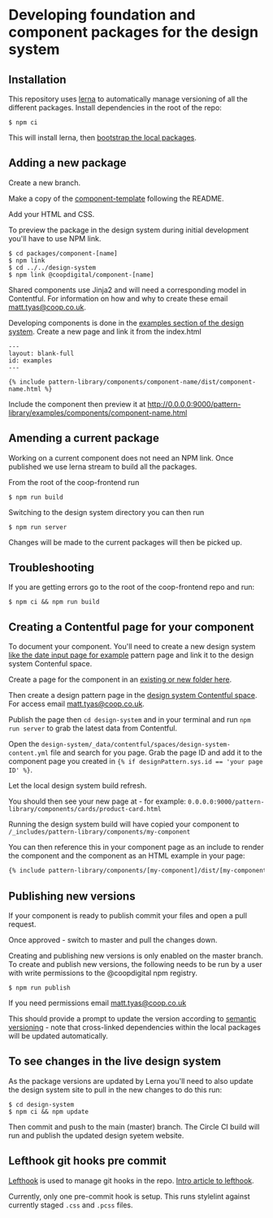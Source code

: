 # Developing foundation and component packages for the design system

## Installation
This repository uses [lerna](https://github.com/lerna/lerna) to automatically manage versioning of all the different packages. Install dependencies in the root of the repo:

 ```shell script
$ npm ci
```

This will install lerna, then [bootstrap the local packages](https://github.com/lerna/lerna/tree/master/commands/bootstrap#readme).

## Adding a new package
Create a new branch. 

Make a copy of the [component-template](https://github.com/coopdigital/coop-frontend/tree/master/packages/component-template) following the README. 

Add your HTML and CSS.

To preview the package in the design system during initial development you'll have to use NPM link.

```shell script
$ cd packages/component-[name]
$ npm link
$ cd ../../design-system
$ npm link @coopdigital/component-[name]
```

Shared components use Jinja2 and will need a corresponding model in Contentful. For information on how and why to create these email matt.tyas@coop.co.uk.

Developing components is done in the [examples section of the design system](https://coop-design-system.herokuapp.com/pattern-library/examples/index.html). Create a new page and link it from the index.html

```
---
layout: blank-full
id: examples
---

{% include pattern-library/components/component-name/dist/component-name.html %}
```
Include the component then preview it at http://0.0.0.0:9000/pattern-library/examples/components/component-name.html

## Amending a current package
Working on a current component does not need an NPM link. Once published we use lerna stream to build all the packages. 

From the root of the coop-frontend run

```shell script
$ npm run build
```
Switching to the design system directory you can then run

```
$ npm run server
```
Changes will be made to the current packages will then be picked up.

## Troubleshooting
If you are getting errors go to the root of the coop-frontend repo and run:

```shell script
$ npm ci && npm run build
```

## Creating a Contentful page for your component
To document your component. You'll need to create a new design system [like the date input page for example](https://coop-design-system.herokuapp.com/pattern-library/foundations/date-input.html) pattern page and link it to the design system Contenful space.

Create a page for the component in an [existing or new folder here](https://github.com/coopdigital/coop-frontend/tree/master/design-system/src/pattern-library/components). 

Then create a design pattern page in the [design system Contentful space](https://app.contentful.com/spaces/95z9ms2kvox3/entries?id=PqNCla0FvyJeggwp&order.fieldId=updatedAt&order.direction=descending&displayedFieldIds=contentType&displayedFieldIds=updatedAt&displayedFieldIds=author&filters.0.key=__status&filters.0.val=published). For access email matt.tyas@coop.co.uk.

Publish the page then `cd design-system` and in your terminal and run `npm run server` to grab the latest data from Contentful. 

Open the `design-system/_data/contentful/spaces/design-system-content.yml` file and search for you page. Grab the page ID and add it to the component page you created in `{% if designPattern.sys.id == 'your page ID' %}`. 

Let the local design system build refresh.

You should then see your new page at - for example: `0.0.0.0:9000/pattern-library/components/cards/product-card.html`

Running the design system build will have copied your component to `/_includes/pattern-library/components/my-component`

You can then reference this in your component page as an include to render the component and the component as an HTML example in your page:
```HTML
{% include pattern-library/components/[my-component]/dist/[my-component].html %}
```

## Publishing new versions
If your component is ready to publish commit your files and open a pull request.

Once approved - switch to master and pull the changes down.

Creating and publishing new versions is only enabled on the master branch. To create and publish new versions, the following needs to be run by a user with write permissions to the @coopdigital npm registry.

```shell script
$ npm run publish
```

If you need permissions email matt.tyas@coop.co.uk

This should provide a prompt to update the version according to [semantic versioning](https://semver.org/) - note that cross-linked dependencies within the local packages will be updated automatically.


## To see changes in the live design system
As the package versions are updated by Lerna you'll need to also update the design system site to pull in the new changes to do this run:

```shell script
$ cd design-system
$ npm ci && npm update
```

Then commit and push to the main (master) branch. The Circle CI build will run and publish the updated design syetem website.

## Lefthook git hooks pre commit
[Lefthook](https://github.com/Arkweid/lefthook) is used to manage git hooks in the repo.  [Intro article to lefthook](https://evilmartians.com/chronicles/lefthook-knock-your-teams-code-back-into-shape?utm_source=lefthook).

Currently, only one pre-commit hook is setup. This runs stylelint against currently staged `.css` and `.pcss` files.
